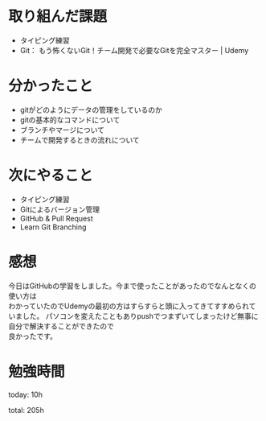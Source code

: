 #  取り組んだ課題
- タイピング練習
- Git： もう怖くないGit！チーム開発で必要なGitを完全マスター | Udemy
  
# 分かったこと
- gitがどのようにデータの管理をしているのか
- gitの基本的なコマンドについて
- ブランチやマージについて
- チームで開発するときの流れについて
  
# 次にやること
- タイピング練習
- Gitによるバージョン管理
- GitHub & Pull Request
- Learn Git Branching

# 感想
今日はGitHubの学習をしました。今まで使ったことがあったのでなんとなくの使い方は  
わかっていたのでUdemyの最初の方はすらすらと頭に入ってきてすすめられていました。
パソコンを変えたこともありpushでつまずいてしまったけど無事に自分で解決することができたので  
良かったです。

# 勉強時間
today: 10h

total: 205h

